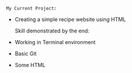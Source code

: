     My Current Project:
- Creating a simple recipe website using HTML

    Skill demonstrated by the end:
- Working in Terminal environment
- Basic Git
- Some HTML
